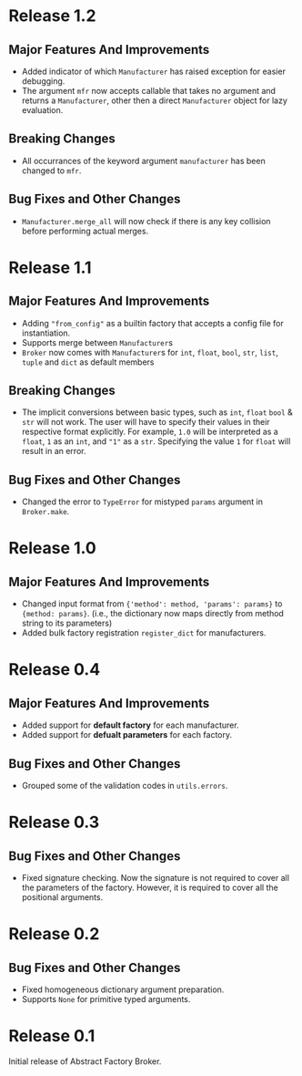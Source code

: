 # Release 1.2
## Major Features And Improvements
- Added indicator of which `Manufacturer` has raised exception for easier debugging.
- The argument `mfr` now accepts callable that takes no argument and returns a `Manufacturer`, other then a direct `Manufacturer` object for lazy evaluation.

## Breaking Changes
- All occurrances of the keyword argument `manufacturer` has been changed to `mfr`.

## Bug Fixes and Other Changes
- `Manufacturer.merge_all` will now check if there is any key collision before performing actual merges.

# Release 1.1
## Major Features And Improvements
- Adding `"from_config"` as a builtin factory that accepts a config file for instantiation.
- Supports merge between `Manufacturer`s
- `Broker` now comes with `Manufacturer`s for `int`, `float`, `bool`, `str`, `list`, `tuple` and `dict` as default members

## Breaking Changes
- The implicit conversions between basic types, such as `int`, `float` `bool` & `str` will not work. The user will have to specify their values in their respective format explicitly. For example, `1.0` will be interpreted as a `float`, `1` as an `int`, and `"1"` as a `str`. Specifying the value `1` for `float` will result in an error.

## Bug Fixes and Other Changes
- Changed the error to `TypeError` for mistyped `params` argument in `Broker.make`.

# Release 1.0
## Major Features And Improvements
- Changed input format from `{'method': method, 'params': params}` to `{method: params}`. (i.e., the dictionary now maps directly from method string to its parameters)
- Added bulk factory registration `register_dict` for manufacturers.

# Release 0.4
## Major Features And Improvements
- Added support for **default factory** for each manufacturer.
- Added support for **defualt parameters** for each factory.

## Bug Fixes and Other Changes
- Grouped some of the validation codes in `utils.errors`.

# Release 0.3
## Bug Fixes and Other Changes
- Fixed signature checking. Now the signature is not required to cover all the parameters of the factory. However, it is required to cover all the positional arguments.

# Release 0.2
## Bug Fixes and Other Changes

- Fixed homogeneous dictionary argument preparation.
- Supports `None` for primitive typed arguments.


# Release 0.1

Initial release of Abstract Factory Broker.